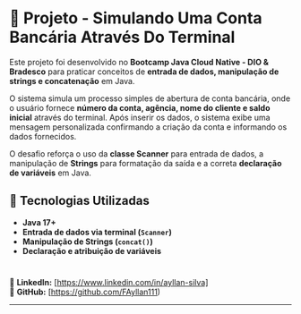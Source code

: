 # 🧾  **Projeto - Simulando Uma Conta Bancária Através Do Terminal**

Este projeto foi desenvolvido no **Bootcamp Java Cloud Native - DIO & Bradesco** para praticar conceitos de **entrada de dados, manipulação de strings e concatenação** em Java.  

O sistema simula um processo simples de abertura de conta bancária, onde o usuário fornece **número da conta, agência, nome do cliente e saldo inicial** através do terminal. Após inserir os dados, o sistema exibe uma mensagem personalizada confirmando a criação da conta e informando os dados fornecidos.  

O desafio reforça o uso da **classe Scanner** para entrada de dados, a manipulação de **Strings** para formatação da saída e a correta **declaração de variáveis** em Java.  

## 📌 Tecnologias Utilizadas  
- **Java 17+**  
- **Entrada de dados via terminal (`Scanner`)**  
- **Manipulação de Strings (`concat()`)**  
- **Declaração e atribuição de variáveis**  
#
🔗 **LinkedIn:** [https://www.linkedin.com/in/ayllan-silva]  
🐙 **GitHub:** [https://github.com/FAyllan111)

---
